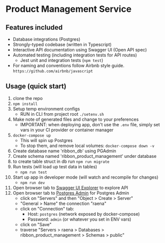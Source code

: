 # Product Management Service

## Features included
 * Database integrations (Postgres)
 * Strongly-typed codebase (written in Typescript)
 * Interactive API documentation using Swagger UI (Open API spec)
 * Automated testing (including integration tests for API routes)
   * Jest unit and integration tests (`npm test`)
 * For naming and conventions follow Airbnb style guide.
   `https://github.com/airbnb/javascript`

## Usage (quick start)
 1. clone the repo
 2. `npm install`
 3. Setup temp environment configs
    * RUN in CLI from project root `./setenv.sh`
 4. Make note of generated files and change to your preferences
    * IMPORTANT: when deploying app, don't use the `.env` file, simply set vars in your CI provider or container manager
 5. `docker-compose up`
    * This will spin up Postgres
    * To stop them, and remove local volumes: `docker-compose down -v`
 6. Create database name 'ribbon_db' using PGAdmin
 7. Create schema named 'ribbon_product_management' under database
 8. to create table struct in db run
    `npm run migrate`
 6. Run tests (will load up test data in tables)
    * `npm run test`
 7. Start up app in developer mode (will watch and recompile for changes)
    * `npm run dev`
 8. Open browser tab to [Swagger UI Explorer](http://localhost:3000/api-docs) to explore API
 9. Open browser tab to [Postgres Admin](http://localhost:9090/browser) for Postgres Admin
     * click on "Servers" and then "Object > Create > Server"
     * "General > Name" the connection "raena"
     * click on "Connection" tab:
       * Host: `postgres` (network exposed by docker-compose)
       * Password: `admin` (or whatever you set in ENV vars)
     * click on "Save"
     * traverse "Servers > raena > Databases > ribbon_product_management > Schemas > public"

